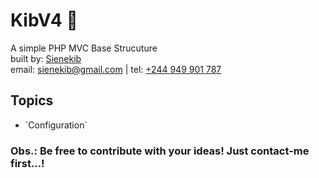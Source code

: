 # KibV4 👋
<span>A simple PHP MVC Base Strucuture</span> <br />
built by: <a href="https://github.com/sienekib20">Sienekib</a> <br />
email: <a href="mailto:sienekib@gmail.com">sienekib@gmail.com</a> | tel: <a href="tel:+244949901787">+244 949 901 787</a>
## Topics
<ul>
    <li>`Configuration`</li>
</ul>

### Obs.: Be free to contribute with your ideas! Just contact-me first...!
<!-- ★ -->
